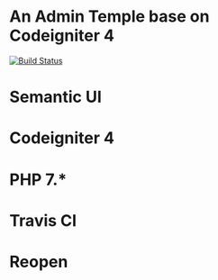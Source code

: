 # An Admin Temple base on Codeigniter 4

[![Build Status](https://travis-ci.org/wuzheng40/ci4t.svg)](https://travis-ci.org/wuzheng40/ci4t)

# Semantic UI

# Codeigniter 4

# PHP 7.*

# Travis CI

# Reopen
